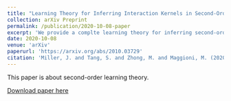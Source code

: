 ```yaml
---
title: "Learning Theory for Inferring Interaction Kernels in Second-Order Interacting Agent Systems"
collection: arXiv Preprint
permalink: /publication/2020-10-08-paper
excerpt: 'We provide a complte learning theory for inferring second-order self organized dynamics from observation data.'
date: 2020-10-08
venue: 'arXiv'
paperurl: 'https://arxiv.org/abs/2010.03729'
citation: 'Miller, J. and Tang, S. and Zhong, M. and Maggioni, M. (2020). &quot;Learning Theory for Inferring Interaction Kernels in Second-Order Interacting Agent Systems.&quot; <i>arXiv</i>. 1(1).'
---
```

This paper is about second-order learning theory.

[Download paper here](https://arxiv.org/pdf/2010.03729)
